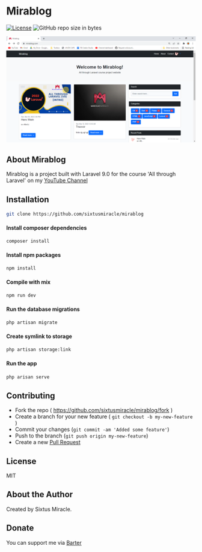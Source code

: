 # Mirablog

[![License](https://img.shields.io/github/license/sixtusmiracle/mirablog)](LICENSE)
![GitHub repo size in bytes](https://img.shields.io/github/repo-size/sixtusmiracle/mirablog)

![Screenshot](https://raw.githubusercontent.com/sixtusmiracle/mirablog/main/screenshot.png)

## About Mirablog

Mirablog is a project built with Laravel 9.0 for the course 'All through Laravel' on my [YouTube Channel](https://www.youtube.com/channel/UCNUdTruoC0GT68ewdSpXjIQ?sub_confirmation=1)

## Installation

```bash
git clone https://github.com/sixtusmiracle/mirablog
```

#### Install composer dependencies
```bash
composer install
```

#### Install npm packages
```bash
npm install
```

#### Compile with mix
```bash
npm run dev
```

#### Run the database migrations
```bash
php artisan migrate
```

#### Create symlink to storage
```bash
php artisan storage:link
```

#### Run the app
```bash
php arisan serve
```

## Contributing
- Fork the repo ( https://github.com/sixtusmiracle/mirablog/fork )
- Create a branch for your new feature ( `git checkout -b my-new-feature` )
- Commit your changes (`git commit -am 'Added some feature'`)
- Push to the branch (`git push origin my-new-feature`)
- Create a new [Pull Request](https://github.com/sixtusmiracle/mirablog/pulls)

## License

MIT

## About the Author

Created by Sixtus Miracle.

## Donate

You can support me via [Barter](https://barter.me/sixtusagbo)


